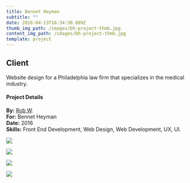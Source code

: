 ```yaml
---
title: Bennet Heyman
subtitle: ""
date: 2016-04-13T16:34:30.899Z
thumb_img_path: /images/bh-project-thmb.jpg
content_img_path: /images/bh-project-thmb.jpg
template: project
---
```

## Client

Website design for a Philadelphia law firm that specializes in the medical industry.

#### Project Details

**By:** [](https://bvacommerce.com/)[Rob W](https://www.robotwilliams.com/).\
**For:**[](http://www.americanfabricators.com/) Bennet Heyman\
**Date:** 2016\
**Skills:** Front End Development, Web Design, Web Development, UX, UI.

![](/images/bh-dsktmblpgrp-wbimg.jpg)

![](/images/bh-dsktp.jpg)

![](/images/bh-tblt.jpg)

![](/images/bh-phn.jpg)

![]()